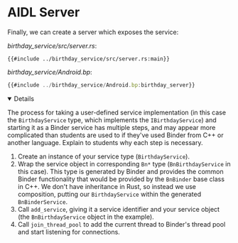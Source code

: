 # AIDL Server

Finally, we can create a server which exposes the service:

_birthday_service/src/server.rs_:

```rust,ignore
{{#include ../birthday_service/src/server.rs:main}}
```

_birthday_service/Android.bp_:

```javascript
{{#include ../birthday_service/Android.bp:birthday_server}}
```

<details open='true'>

The process for taking a user-defined service implementation (in this case the
`BirthdayService` type, which implements the `IBirthdayService`) and starting it
as a Binder service has multiple steps, and may appear more complicated than
students are used to if they've used Binder from C++ or another language.
Explain to students why each step is necessary.

1. Create an instance of your service type (`BirthdayService`).
1. Wrap the service object in corresponding `Bn*` type (`BnBirthdayService` in
   this case). This type is generated by Binder and provides the common Binder
   functionality that would be provided by the `BnBinder` base class in C++. We
   don't have inheritance in Rust, so instead we use composition, putting our
   `BirthdayService` within the generated `BnBinderService`.
1. Call `add_service`, giving it a service identifier and your service object
   (the `BnBirthdayService` object in the example).
1. Call `join_thread_pool` to add the current thread to Binder's thread pool and
   start listening for connections.

</details>
